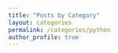 ```yaml
---
title: "Posts by Category"
layout: categories
permalink: /categories/python
author_profile: true
---
```

